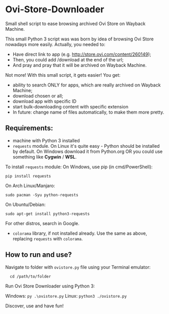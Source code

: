 # Ovi-Store-Downloader
Small shell script to ease browsing archived Ovi Store on Wayback Machine.

This small Python 3 script was was born by idea of browsing Ovi Store nowadays more easily. Actually, you needed to:
- Have direct link to app (e.g. http://store.ovi.com/content/260149);
- Then, you could add /download at the end of the url;
- And pray and pray that it will be archived on Wayback Machine.

Not more!  With this small script, it gets easier! You get:
- ability to search ONLY for apps, which are really archived on Wayback Machine;
- download chosen or all;
- download app with specific ID
- start bulk-downloading content with specific extension
- In future: change name of files automatically, to make them more pretty.

## Requirements:

- machine with Python 3 installed
- `requests` module. On Linux it's quite easy - Python should be installed by default. On Windows download it from Python.org OR you could use something like **Cygwin** / **WSL**.

To install `requests` module: On Windows, use pip (in cmd/PowerShell):

    pip install requests

On Arch Linux/Manjaro:

    sudo pacman -Syu python-requests

On Ubuntu/Debian:

    sudo apt-get install python3-requests

For other distros, search in Google. 

- `colorama` library, if not installed already. Use the same as above, replacing `requests` with `colorama`. 

## How to run and use?

Navigate to folder with `ovistore.py` file using your Terminal emulator:

      cd /path/to/folder

Run Ovi Store Downloader using Python 3:

Windows: `py .\ovistore.py`
Linux: `python3 ./ovistore.py`

Discover, use and have fun!
